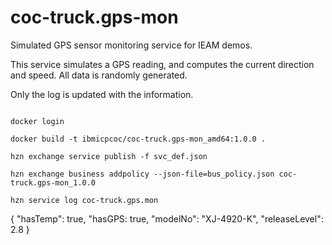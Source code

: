 # coc-truck.gps-mon

Simulated GPS sensor monitoring service for IEAM demos.

This service simulates a GPS reading, and computes the current direction and 
speed.  All data is randomly generated.

Only the log is updated with the information.


```

docker login 

docker build -t ibmicpcoc/coc-truck.gps-mon_amd64:1.0.0 .

hzn exchange service publish -f svc_def.json

hzn exchange business addpolicy --json-file=bus_policy.json coc-truck.gps-mon_1.0.0

hzn service log coc-truck.gps.mon 

```

{
    "hasTemp": true,
    "hasGPS: true,
    "modelNo": "XJ-4920-K",
    "releaseLevel": 2.8
}
